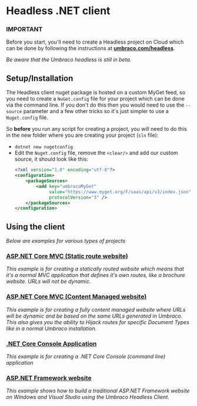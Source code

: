 # Headless .NET client

### IMPORTANT

Before you start, you'll need to create a Headless project on Cloud which can be done by following the instructions at __[umbraco.com/headless](https://www.umbraco.com/headless)__. 

_Be aware that the Umbraco headless is still in beta._

## Setup/Installation

The Headless client nuget package is hosted on a custom MyGet feed, so you need to create a `NuGet.config` file for your project which can be done via the command line. If you don't do this then you would need to use the `--source` parameter and a few other tricks so it's just simpler to use a `Nuget.config` file. 

So __before__ you run any script for creating a project, you will need to do this in the new folder where you are creating your project (`sln` file):

* `dotnet new nugetconfig`
* Edit the `Nuget.config` file, remove the `<clear/>` and add our custom source, it should look like this:
    ```xml
    <?xml version="1.0" encoding="utf-8"?>
    <configuration>
        <packageSources>
            <add key="umbracoMyGet" 
                 value="https://www.myget.org/F/uaas/api/v3/index.json" 
                 protocolVersion="3" />
        </packageSources>
    </configuration>
    ```

## Using the client

_Below are examples for various types of projects_

### [ASP.NET Core MVC (Static route website)](website-static.md)

_This example is for creating a statically routed website which means that it's a normal MVC application that defines it's own routes, like a brochure website. URLs will not be dynamic._

### [ASP.NET Core MVC (Content Managed website)](website-managed.md)

_This example is for creating a fully content managed website where URLs will be dynamic and be based on the same URLs generated in Umbraco. This also gives you the ability to Hijack routes for specific Document Types like in a normal Umbraco installation._

### [.NET Core Console Application](console.md)

_This example is for creating a .NET Core Console (command line) application_

### [ASP.NET Framework website](website-framework.md)

_This example shows how to build a traditional ASP.NET Framework website on Windows and Visual Studio using the Umbraco Headless Client._
